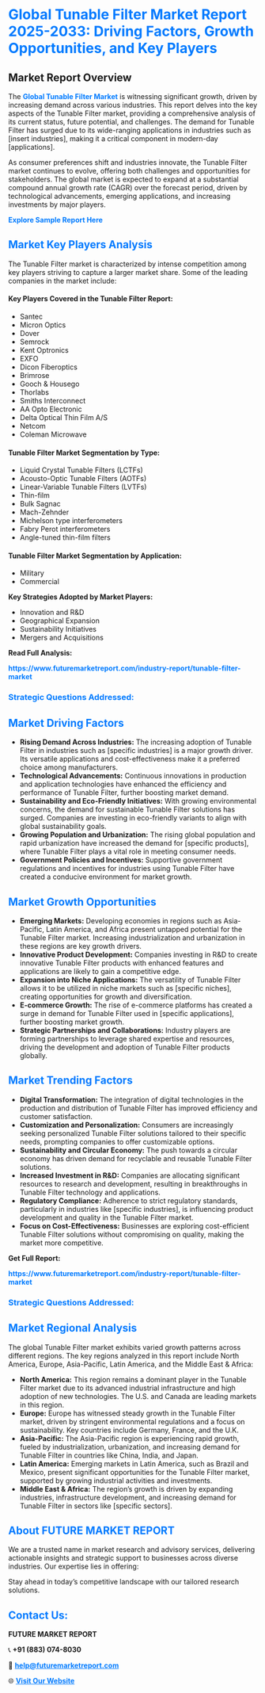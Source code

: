 <h1 style="color: #007BFF;">Global Tunable Filter Market Report 2025-2033: Driving Factors, Growth Opportunities, and Key Players</h1>

<section id="overview">
<h2>Market Report Overview</h2>
<p>The <a href="https://www.futuremarketreport.com/industry-report/tunable-filter-market" style="color: #007BFF; text-decoration: none;"><strong>Global Tunable Filter Market</strong></a> is witnessing significant growth, driven by increasing demand across various industries. This report delves into the key aspects of the Tunable Filter market, providing a comprehensive analysis of its current status, future potential, and challenges. The demand for Tunable Filter has surged due to its wide-ranging applications in industries such as [insert industries], making it a critical component in modern-day [applications].</p>
<p>As consumer preferences shift and industries innovate, the Tunable Filter market continues to evolve, offering both challenges and opportunities for stakeholders. The global market is expected to expand at a substantial compound annual growth rate (CAGR) over the forecast period, driven by technological advancements, emerging applications, and increasing investments by major players.</p>
</section>

<section id="overview">
<p><a href="https://www.futuremarketreport.com/request-sample/reportId=81482" style="color: #007BFF; text-decoration: none;"><strong>Explore Sample Report Here</strong></a></p>
</section>

<section id="key-players">
<h2 style="color: #007BFF;">Market Key Players Analysis</h2>
<p>The Tunable Filter market is characterized by intense competition among key players striving to capture a larger market share. Some of the leading companies in the market include:</p>
<h4>Key Players Covered in the Tunable Filter Report:</h4>
<ul><li>Santec</li><li>Micron Optics</li><li>Dover</li><li>Semrock</li><li>Kent Optronics</li><li>EXFO</li><li>Dicon Fiberoptics</li><li>Brimrose</li><li>Gooch &amp; Housego</li><li>Thorlabs</li><li>Smiths Interconnect</li><li>AA Opto Electronic</li><li>Delta Optical Thin Film A/S</li><li>Netcom</li><li>Coleman Microwave</li></ul>
<h4>Tunable Filter Market Segmentation by Type:</h4>
<ul><li>Liquid Crystal Tunable Filters (LCTFs)</li><li>Acousto-Optic Tunable Filters (AOTFs)</li><li>Linear-Variable Tunable Filters (LVTFs)</li><li>Thin-film</li><li>Bulk Sagnac</li><li>Mach-Zehnder</li><li>Michelson type interferometers</li><li>Fabry Perot interferometers</li><li>Angle-tuned thin-film filters</li></ul>

<h4>Tunable Filter Market Segmentation by Application:</h4>
<ul><li>Military</li><li>Commercial</li></ul>
<p><strong>Key Strategies Adopted by Market Players:</strong></p>
<ul>
<li>Innovation and R&D</li>
<li>Geographical Expansion</li>
<li>Sustainability Initiatives</li>
<li>Mergers and Acquisitions</li>
</ul>
</section>

<section>
<p><strong>Read Full Analysis: </strong></p><a href="https://www.futuremarketreport.com/industry-report/tunable-filter-market" style="color: #007BFF; text-decoration: none;"><strong>https://www.futuremarketreport.com/industry-report/tunable-filter-market</strong></a>
<h3 style="color: #007BFF;">Strategic Questions Addressed:</h3>
</section>

<section id="driving-factors">
<h2 style="color: #007BFF;">Market Driving Factors</h2>
<ul>
<li><strong>Rising Demand Across Industries:</strong> The increasing adoption of Tunable Filter in industries such as [specific industries] is a major growth driver. Its versatile applications and cost-effectiveness make it a preferred choice among manufacturers.</li>
<li><strong>Technological Advancements:</strong> Continuous innovations in production and application technologies have enhanced the efficiency and performance of Tunable Filter, further boosting market demand.</li>
<li><strong>Sustainability and Eco-Friendly Initiatives:</strong> With growing environmental concerns, the demand for sustainable Tunable Filter solutions has surged. Companies are investing in eco-friendly variants to align with global sustainability goals.</li>
<li><strong>Growing Population and Urbanization:</strong> The rising global population and rapid urbanization have increased the demand for [specific products], where Tunable Filter plays a vital role in meeting consumer needs.</li>
<li><strong>Government Policies and Incentives:</strong> Supportive government regulations and incentives for industries using Tunable Filter have created a conducive environment for market growth.</li>
</ul>
</section>

<section id="growth-opportunities">
<h2 style="color: #007BFF;">Market Growth Opportunities</h2>
<ul>
<li><strong>Emerging Markets:</strong> Developing economies in regions such as Asia-Pacific, Latin America, and Africa present untapped potential for the Tunable Filter market. Increasing industrialization and urbanization in these regions are key growth drivers.</li>
<li><strong>Innovative Product Development:</strong> Companies investing in R&D to create innovative Tunable Filter products with enhanced features and applications are likely to gain a competitive edge.</li>
<li><strong>Expansion into Niche Applications:</strong> The versatility of Tunable Filter allows it to be utilized in niche markets such as [specific niches], creating opportunities for growth and diversification.</li>
<li><strong>E-commerce Growth:</strong> The rise of e-commerce platforms has created a surge in demand for Tunable Filter used in [specific applications], further boosting market growth.</li>
<li><strong>Strategic Partnerships and Collaborations:</strong> Industry players are forming partnerships to leverage shared expertise and resources, driving the development and adoption of Tunable Filter products globally.</li>
</ul>
</section>

<section id="trending-factors">
<h2 style="color: #007BFF;">Market Trending Factors</h2>
<ul>
<li><strong>Digital Transformation:</strong> The integration of digital technologies in the production and distribution of Tunable Filter has improved efficiency and customer satisfaction.</li>
<li><strong>Customization and Personalization:</strong> Consumers are increasingly seeking personalized Tunable Filter solutions tailored to their specific needs, prompting companies to offer customizable options.</li>
<li><strong>Sustainability and Circular Economy:</strong> The push towards a circular economy has driven demand for recyclable and reusable Tunable Filter solutions.</li>
<li><strong>Increased Investment in R&D:</strong> Companies are allocating significant resources to research and development, resulting in breakthroughs in Tunable Filter technology and applications.</li>
<li><strong>Regulatory Compliance:</strong> Adherence to strict regulatory standards, particularly in industries like [specific industries], is influencing product development and quality in the Tunable Filter market.</li>
<li><strong>Focus on Cost-Effectiveness:</strong> Businesses are exploring cost-efficient Tunable Filter solutions without compromising on quality, making the market more competitive.</li>
</ul>
</section>

<section>
<p><strong>Get Full Report: </strong></p><a href="https://www.futuremarketreport.com/industry-report/tunable-filter-market" style="color: #007BFF; text-decoration: none;"><strong>https://www.futuremarketreport.com/industry-report/tunable-filter-market</strong></a>
<h3 style="color: #007BFF;">Strategic Questions Addressed:</h3>
</section>


<section id="regional-analysis">
<h2 style="color: #007BFF;">Market Regional Analysis</h2>
<p>The global Tunable Filter market exhibits varied growth patterns across different regions. The key regions analyzed in this report include North America, Europe, Asia-Pacific, Latin America, and the Middle East & Africa:</p>
<ul>
<li><strong>North America:</strong> This region remains a dominant player in the Tunable Filter market due to its advanced industrial infrastructure and high adoption of new technologies. The U.S. and Canada are leading markets in this region.</li>
<li><strong>Europe:</strong> Europe has witnessed steady growth in the Tunable Filter market, driven by stringent environmental regulations and a focus on sustainability. Key countries include Germany, France, and the U.K.</li>
<li><strong>Asia-Pacific:</strong> The Asia-Pacific region is experiencing rapid growth, fueled by industrialization, urbanization, and increasing demand for Tunable Filter in countries like China, India, and Japan.</li>
<li><strong>Latin America:</strong> Emerging markets in Latin America, such as Brazil and Mexico, present significant opportunities for the Tunable Filter market, supported by growing industrial activities and investments.</li>
<li><strong>Middle East & Africa:</strong> The region’s growth is driven by expanding industries, infrastructure development, and increasing demand for Tunable Filter in sectors like [specific sectors].</li>
</ul>
</section>

<footer>
<h2 style="color: #007BFF;">About FUTURE MARKET REPORT</h2>
<p>We are a trusted name in market research and advisory services, delivering actionable insights and strategic support to businesses across diverse industries. Our expertise lies in offering:</p>

<p>Stay ahead in today’s competitive landscape with our tailored research solutions.</p>

<h2 style="color: #007BFF;">Contact Us:</h2>
<p><strong>FUTURE MARKET REPORT</strong></p>
<p>📞 <strong>+91 (883) 074-8030</strong></p>
<p>📧 <strong><a href="mailto:help@futuremarketreport.com" style="color: #007BFF;">help@futuremarketreport.com</a></strong></p>
<p>🌐 <strong><a href="https://www.futuremarketreport.com/" style="color: #007BFF;">Visit Our Website</a></strong></p>
</footer>